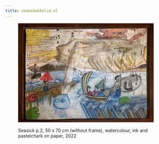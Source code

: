 ```yaml
---
title: naomimakkelie.nl
---
```


<link type="text/css" rel="stylesheet" href="css/main.css" />
<figure>

![Seasick p.2](images/Seasick_p2.jpg "Seasick p.2")

<figcaption>Seasick p.2, 50 x 70 cm (without frame), watercolour, ink and pastelchark on paper, 2022</figcaption>

</figure>
